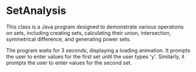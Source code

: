 # SetAnalysis
This class is a Java program designed to demonstrate various operations on sets, including creating sets, calculating their union, intersection, symmetrical difference, and generating power sets.

The program waits for 3 seconds, displaying a loading animation. It prompts the user to enter values for the first set until the user types 'y'. Similarly, it prompts the user to enter values for the second set.
